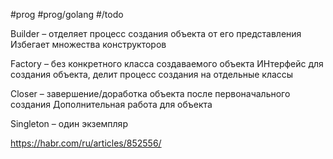 #prog #prog/golang #/todo

Builder – отделяет процесс создания объекта от его представления
Избегает множества конструкторов

Factory – без конкретного класса создаваемого объекта
ИНтерфейс для создания объекта, делит процесс создания на отдельные классы

Closer – завершение/доработка объекта после первоначального создания
Дополнительная работа для объекта

Singleton – один экземпляр

https://habr.com/ru/articles/852556/